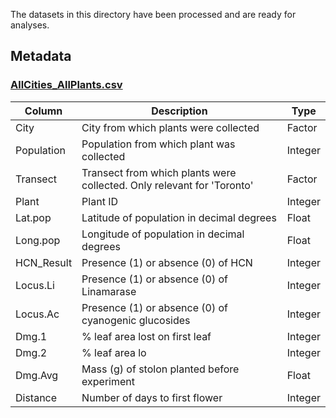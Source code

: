 The datasets in this directory have been processed and are ready for analyses.

## Metadata

### [AllCities_AllPlants.csv](AllCities_AllPlants.csv)

| Column | Description | Type |
|--------|-------------|------|
| City  | City from which plants were collected | Factor |
| Population | Population from which plant was collected | Integer |
| Transect | Transect from which plants were collected. Only relevant for 'Toronto' | Factor |
| Plant | Plant ID | Integer |
| Lat.pop | Latitude of population in decimal degrees | Float |
| Long.pop | Longitude of population in decimal degrees | Float |
| HCN_Result | Presence (1) or absence (0) of HCN | Integer |
| Locus.Li | Presence (1) or absence (0) of Linamarase | Integer |
| Locus.Ac | Presence (1) or absence (0) of cyanogenic glucosides | Integer |
| Dmg.1 | % leaf area lost on first leaf | Integer |
| Dmg.2 | % leaf area lo | Integer |
| Dmg.Avg | Mass (g) of stolon planted before experiment | Float |
| Distance | Number of days to first flower | Integer |

